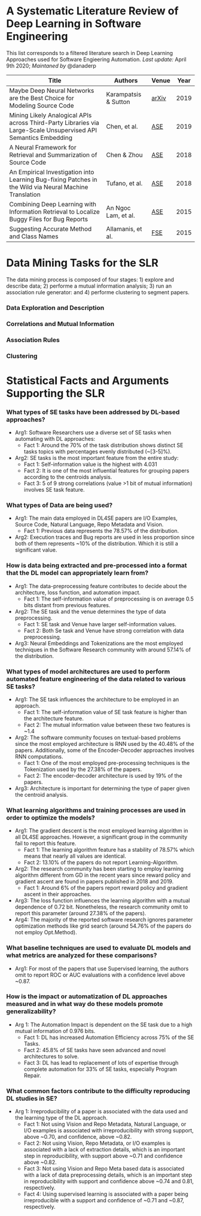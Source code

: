 # A Systematic Literature Review of Deep Learning in Software Engineering

This list corresponds to a filtered literature search in Deep Learning Approaches used for Software Engieering Automation. *Last update:* April 9th 2020; *Maintaned by* @danaderp

| Title | Authors | Venue | Year | 
| --- | --- | --- | --- |
| Maybe Deep Neural Networks are the Best Choice for Modeling Source Code | Karampatsis & Sutton | [arXiv](https://arxiv.org/pdf/1903.05734.pdf) | 2019 |
| Mining Likely Analogical APIs across Third-Party Libraries via Large-Scale Unsupervised API Semantics Embedding | Chen, et al. | [ASE](https://ieeexplore.ieee.org/document/8630054) | 2019 |
| A Neural Framework for Retrieval and Summarization of Source Code | Chen & Zhou | [ASE](https://dl.acm.org/doi/10.1145/3238147.3240471) | 2018 |
| An Empirical Investigation into Learning Bug-fixing Patches in the Wild via Neural Machine Translation | Tufano, et al. | [ASE](https://dl.acm.org/doi/10.1145/3238147.3240732) | 2018 |
| Combining Deep Learning with Information Retrieval to Localize Buggy Files for Bug Reports | An Ngoc Lam, et al. | [ASE](https://ieeexplore.ieee.org/document/7372035) | 2015 |
| Suggesting Accurate Method and Class Names | Allamanis, et al. | [FSE](https://dl.acm.org/doi/10.1145/2786805.2786849) | 2015 |


# Data Mining Tasks for the SLR
The data mining process is composed of four stages: 1) explore and describe data; 2) performe a mutual information analysis; 3) run an association rule generator: and 4) performe clustering to segment papers. 

### Data Exploration and Description

### Correlations and Mutual Information

### Association Rules

### Clustering


# Statistical Facts and Arguments Supporting the SLR 
### What types of SE tasks have been addressed by DL-based approaches?
- Arg1: Software Researchers use a diverse set of SE tasks when automating with DL approaches:
  - Fact 1: Around the 70% of the task distribution shows distinct SE tasks topics with percentages evenly distributed (~[3-5]%).
- Arg2: SE tasks is the most important feature from the entire study:
  - Fact 1: Self-information value is the highest with 4.031
  - Fact 2: It is one of the most influential features for grouping papers according to the centroids analysis.
  - Fact 3: 5 of 9 strong correlations (value >1 bit of mutual information) involves SE task feature.
### What types of Data are being used?
- Arg1: The main data employed in DL4SE papers are I/O Examples, Source Code, Natural Language, Repo Metadata and Vision.
  - Fact 1: Previous data represents the 78.57% of the distribution.
- Arg2: Execution traces and Bug reports are used in less proportion since both of them represents ~10% of the distribution. Which it is still a significant value.

### How is data being extracted and pre-processed into a format that the DL model can appropriately learn from?
- Arg1: The data-preprocessing feature contributes to decide about the architecture, loss function, and automation impact.
  - Fact 1: The self-information value of preprocessing is on average 0.5 bits distant from previous features.
- Arg2: The SE task and the venue determines the type of data preprocessing.
  - Fact 1: SE task and Venue have larger self-information values.
  - Fact 2: Both Se task and Venue have strong correlation with data preprocessing.
- Arg3: Neural Embeddings and Tokenizations are the most employed techniques in the Software Research community with around 57.14% of the distribution.

### What types of model architectures are used to perform automated feature engineering of the data related to various SE tasks?
- Arg1: The SE task influences the architecture to be employed in an approach.
  - Fact 1: The self-information value of SE task feature is higher than the architecture feature. 
  - Fact 2: The mutual information value between these two features is ~1.4
- Arg2: The software community focuses on textual-based problems since the most employed architecture is RNN used by the 40.48% of the papers. Additionally, some of the Encoder-Decoder approaches involves RNN computations. 
  - Fact 1: One of the most employed pre-processing techniques is the Tokenization used by the 27.38% of the papers.
  - Fact 2: The encoder-decoder architecture is used by 19% of the papers. 
- Arg3: Architecture is important for determining the type of paper given the centroid analysis.

### What learning algorithms and training processes are used in order to optimize the models?
- Arg1: The gradient descent is the most employed learning algorithm in all DL4SE approaches. However, a significant group in the community fail to report this feature. 
  - Fact 1: The learning algorithm feature has a stability of 78.57% which means that nearly all values are identical.
  - Fact 2: 13.10% of the papers do not report Learning-Algorithm.
- Arg2: The research community has been starting to employ learning algorithm different from GD in the recent years since reward policy and gradient ascent are found in papers published in 2018 and 2019. 
  - Fact 1: Around 6% of the papers report reward policy and gradient ascent in their approaches.
- Arg3: The loss function influences the learning algorithm with a mutual dependence of 0.72 bit. Nonetheless, the research community omit to report this parameter (around 27.38% of the papers). 
- Arg4: The majority of the reported software research ignores parameter optimization methods like grid search (around 54.76% of the papers do not employ Opt.Method).

### What baseline techniques are used to evaluate DL models and what metrics are analyzed for these comparisons?
- Arg1: For most of the papers that use Supervised learning, the authors omit to report ROC or AUC evaluations with a confidence level above ~0.87.

### How is the impact or automatization of DL approaches measured and in what way do these models promote generalizability?
- Arg 1: The Automation Impact is dependent on the SE task due to a high mutual information of 0.976 bits.
  - Fact 1: DL has increased Automation Efficiency across 75% of the SE Tasks.
  - Fact 2: 45.8% of SE tasks have seen advanced and novel architectures to solve.
  - Fact 3: DL has lead to replacement of lots of expertise through complete automation for 33% of SE tasks, especially Program Repair.

### What common factors contribute to the difficulty reproducing DL studies in SE?
- Arg 1: Irreproducibility of a paper is associated with the data used and the learning type of the DL approach.
  - Fact 1: Not using Vision and Repo Metadata, Natural Language, or I/O examples is associated with irreproducibility with strong support, above ~0.70, and confidence, above ~0.82.
  - Fact 2: Not using Vision, Repo Metadata, or I/O examples is associated with a lack of extraction details, which is an important step in reproducibility, with support above ~0.71 and confidence above ~0.82.
  - Fact 3: Not using Vision and Repo Meta based data is associated with a lack of data preprocessing details, which is an important step in reproducibility with support and confidence above ~0.74 and 0.81, respectively.
  - Fact 4: Using supervised learning is associated with a paper being irreproducible with a support and confidence of ~0.71 and ~0.87, respectively.
